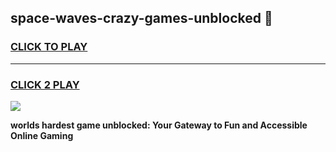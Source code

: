 
## space-waves-crazy-games-unblocked 👋
<h3>
<a href="https://premium.freeplayer.one?title=space-waves-crazy-games-unblocked&ref=14F">CLICK TO PLAY</a></h3>
<hr>

<h3>
<a href="https://premium.freeplayer.one?title=space-waves-crazy-games-unblocked&ref=14F">CLICK 2 PLAY</a>
  
</h3>

<a href="https://premium.freeplayer.one?title=space-waves-crazy-games-unblocked&ref=12F/"><img src="https://clearcache.store/games.png"></a>


**worlds hardest game unblocked: Your Gateway to Fun and Accessible Online Gaming**
